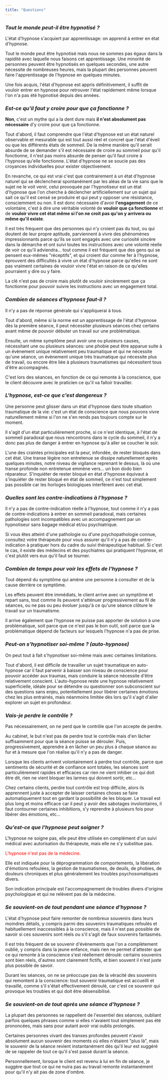 ```yaml
---
title: "Questions"
---
```


### _Tout le monde peut-il être hypnotisé ?_
L'état d'hypnose s'acquiert par apprentissage:
on apprend à entrer en état d'hypnose.

Tout le monde peut être hypnotisé mais nous ne sommes pas égaux dans la rapidité avec laquelle nous faisons cet apprentissage.
Une minorité de personnes peuvent être hypnotisés en quelques secondes,
une autre nécessite de nombreuses heures,
mais la plupart des personnes peuvent faire l'apprentissage de l'hypnose en quelques minutes.

Une fois acquis,
l'état d'hypnose est appris définitivement,
il suffit de vouloir entrer en hypnose pour retrouver l'état rapidement même lorsque l'on n'a pas été hypnotisé depuis des années.


### _Est-ce qu'il faut y croire pour que ça fonctionne ?_
**Non**, c'est un mythe qui a la dent dure mais **il n'est absolument pas nécessaire** d'y croire pour que ça fonctionne.

Tout d'abord,
il faut comprendre que l'état d'hypnose est un état naturel observable et mesurable qui est tout aussi réel et concret que l'état d'éveil ou que les différents états de sommeil.
De la même manière qu'il serait absurde de se demander s'il est nécessaire de croire au sommeil pour qu'il fonctionne,
il n'est pas moins absurde de penser qu'il faut croire à l'hypnose qu'elle fonctionne.
L'état d'hypnose ne se soucie pas des croyances individuelles pour exister objectivement.

En revanche,
ce qui est vrai c'est que contrairement à un état d'hypnose naturel qui se déclencherai spontanément par les aléas de la vie sans que le sujet ne le voit venir,
celui provoquée par l'hypnotiseur est un état d'hypnose que l'on cherche à déclencher artificiellement sur un sujet qui sait ce qu'il est censé se produire et qui peut y opposer une résistance,
consciemment ou non.
Il est donc nécessaire d'avoir **l'engagement** de ce volontaire,
c'est à dire une véritable volonté de **vouloir que ça fonctionne** et de **vouloir vivre cet état même si l'on ne croit pas qu'on y arrivera ou même qu'il existe**.

Il est très fréquent que des personnes qui n'y croient pas du tout,
ou qui doutent de leur propre aptitude,
parviennent à vivre des phénomènes impressionnants parce qu'ils se sont engagés avec une curiosité sincère dans la démarche et ont suivi toutes les instructions avec une volonté réelle de voir ce qu'il adviendra...
tout comme il est fréquent que des gens qui se pensent eux-mêmes "réceptifs",
et qui croient dur comme fer à l'hypnose,
éprouvent des difficultés à vivre un état d'hypnose parce qu'elles ne sont pas vraiment certaines de vouloir vivre l'état en raison de ce qu'elles pourraient y dire ou y faire.

La clé n'est pas de croire mais plutôt de vouloir sincèrement que ça fonctionne pour pouvoir suivre les instructions avec un engagement total.



<span class="hz-separator"></span>

### _Combien de séances d'hypnose faut-il ?_
Il n'y a pas de réponse générale qui s'appliquerai à tous.

Tout d'abord,
même si la norme est un apprentissage de l'état d'hypnose dès la première séance,
il peut nécessiter plusieurs séances chez certains avant même de pouvoir débuter un travail sur une problématique.

Ensuite,
un même symptôme peut avoir une ou plusieurs causes,
nécessitant une ou plusieurs séances:
une phobie peut être apparue suite à un évènement unique relativement peu traumatique et qui ne nécessite qu'une séance,
un évènement unique très traumatique qui nécessite plus de travail,
ou encore être liée à plusieurs traumatismes qui nécessitent tous d'être accompagnés.

C'est lors des séances,
en fonction de ce qui remonte à la conscience,
que le client découvre avec le praticien ce qu'il va falloir travailler.

<span class="hz-separator"></span>

### _L'hypnose, est-ce que c'est dangereux ?_
Une personne peut glisser dans un état d'hypnose dans toute situation traumatique de la vie:
c'est un état de conscience que nous pouvons vivre naturellement même si l'on ne s'en rends pas toujours compte sur le moment.

Il s'agit d'un état particulièrement proche,
si ce n'est identique,
à l'état de sommeil paradoxal que nous rencontrons dans le cycle du sommeil,
il n'y a donc pas plus de danger à entrer en hypnose qu'à aller se coucher le soir.

L'une des craintes principales est la peur,
infondée,
de rester bloqués dans cet état.
Une transe légère non entretenue se dissipe naturellement après quelques minutes,
notre niveau de vigilance reprenant le dessus,
là où une transe profonde non entretenue emmène vers... un bon dodo bien réparateur.
S'inquiéter de rester bloqué en état d'hypnose équivaut à s'inquiéter de rester bloqué en état de sommeil,
ce n'est tout simplement pas possible car les horloges biologiques interfèrent avec cet état.

<span class="hz-separator"></span>

### _Quelles sont les contre-indications à l'hypnose ?_
Il n'y a pas de contre-indication réelle à l'hypnose,
tout comme il n'y a pas de contre-indications à entrer en sommeil paradoxal,
mais certaines pathologies sont incompatibles avec un accompagnement par un hypnotiseur sans bagage médical et/ou psychiatrique.

Si vous êtes atteint d'une pathologie ou d'une psychopathologie connue,
consultez votre thérapeute pour vous assurer qu'il n'y a pas de contre-indication à pratiquer hors du cadre du suivi thérapeutique habituel.
Si c'est le cas,
il existe des médecins et des psychiatres qui pratiquent l'hypnose,
et c'est plutôt vers eux qu'il faut se tourner.

<span class="hz-separator"></span>

### _Combien de temps pour voir les effets de l'hypnose ?_
Tout dépend du symptôme qui amène une personne à consulter et de la cause derrière ce symptôme.

Les effets peuvent être immédiats,
le client arrive avec un symptôme et repart sans,
tout comme ils peuvent s'atténuer progressivement au fil de séances,
ou ne pas ou peu évoluer jusqu'à ce qu'une séance clôture le travail sur un traumatisme.

Il arrive également que l'hypnose ne puisse pas apporter de solution à une problématique,
soit parce que ce n'est pas le bon outil,
soit parce que la problématique dépend de facteurs sur lesquels l'hypnose n'a pas de prise.

<span class="hz-separator"></span>

### _Peut-on s'hypnotiser soi-même ? (auto-hypnose)_
On peut tout à fait s'hypnotiser soi-même mais avec certaines limitations.

Tout d'abord,
il est difficile de travailler un sujet traumatique en auto-hypnose car il faut parvenir à baisser son niveau de conscience pour pouvoir accéder aux traumas,
mais conduire la séance nécessite d'être relativement conscient.
L'auto-hypnose reste une hypnose relativement superficielle,
idéale pour se détendre ou questionner son subconscient sur des questions sans enjeu,
potentiellement pour libérer certaines émotions chez les plus entrainés,
mais néanmoins limitée dès lors qu'il s'agit d'aller explorer un sujet en profondeur.


<span class="hz-separator"></span>

### _Vais-je perdre le contrôle ?_
Pas nécessairement,
on ne perd que le contrôle que l'on accepte de perdre.

Au cabinet,
le but n'est pas de perdre tout le contrôle mais d'en lâcher suffisamment pour que la séance puisse se dérouler.
Puis,
progressivement,
apprendre à en lâcher un peu plus à chaque séance au fur et à mesure que l'on réalise qu'il n'y a pas de danger.

Lorsque les clients arrivent volontairement à perdre tout contrôle,
parce que sentiments de sécurité et de confiance sont totales,
les séances sont particulièrement rapides et efficaces car rien ne vient inhiber ce qui doit être dit,
rien ne vient bloquer les larmes qui doivent sortir,
etc...

Chez certains clients,
perdre tout contrôle est trop difficile,
alors ils apprennent juste à accepter de laisser certaines choses se faire automatiquement tout en gardant la possibilité de les bloquer.
Le travail est plus long et moins efficace car il peut y avoir des sabotages involontaires,
il faut contourner certaines inhibitions,
s'y reprendre à plusieurs fois pour libérer des émotions,
etc...


<span class="hz-separator"></span>

### _Qu'est-ce que l'hypnose peut soigner ?_
L'hypnose ne soigne pas,
elle peut être utilisée en complément d'un suivi médical avec autorisation du thérapeute,
mais elle ne s'y substitue pas.

<font color="red">L'hypnose n'est pas de la médecine</font>.

Elle est indiquée pour la déprogrammation de comportements,
la libération d'émotions refoulées,
la gestion de traumatismes,
de deuils,
de phobies,
de douleurs chroniques et plus généralement les troubles psychosomatiques divers.

Son indication principale est l'accompagnement de troubles divers d'origine psychologique et qui ne relèvent pas de la médecine.


<span class="hz-separator"></span>

### _Se souvient-on de tout **pendant** une séance d'hypnose ?_
L'état d'hypnose peut faire remonter de nombreux souvenirs dans leurs moindres détails,
y compris parmi des souvenirs traumatiques refoulés et habituellement inaccessibles à la conscience,
mais il n'est pas possible de savoir si ces souvenirs sont réels ou s'il s'agit de faux souvenirs fantasmés.

Il est très fréquent de se souvenir d'évènements que l'on a complètement oublié,
y compris dans la jeune enfance,
mais rien ne permet d'attester que ce qui remonte à la conscience s'est réellement déroulé:
certains souvenirs sont bien réels,
d'autres sont clairement fictifs,
et bien souvent il n'est juste plus possible de savoir.

Durant les séances,
on ne se préoccupe pas de la véracité des souvenirs qui remontent à la conscience:
tout souvenir traumatique est accueilli et travaillé,
comme s'il s'était effectivement déroulé,
car c'est ce souvenir qui provoque les troubles et qui doit être désensibilisé.


<span class="hz-separator"></span>

### _Se souvient-on de tout **après** une séance d'hypnose ?_
La plupart des personnes se rappellent de l'essentiel des séances,
oubliant parfois quelques phrases comme si elles n'avaient tout simplement pas été prononcées,
mais sans pour autant avoir vrai oublis prolongés.

Certaines personnes vivant des transes profondes peuvent n'avoir absolument aucun souvenir des moments où elles n'étaient "plus là",
mais le souvenir de la séance revient instantanément dès qu'il leur est suggéré de se rappeler de tout ce qu'il s'est passé durant la séance.

Personnellement,
lorsque le client est revenu à lui en fin de séance,
je suggère que tout ce qui ne nuira pas au travail remonte instantanément pour qu'il n'y ait pas de zone d'ombre.

